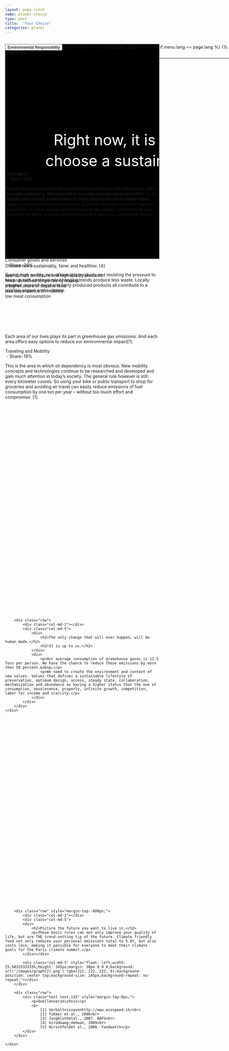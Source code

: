 ```yaml
---
layout: page-lunch
name: planet-choice
type: post
title:  "Your Choice"
categories: planet
---
```



<div style="background-color: #000;">
	<div class="container-hero container-hero-1 clearfix" style="background-image: url('/images/Unknown.jpeg'); background-repeat: no-repeat; background-size: 1500px 837px; background-position: 50% 0%;background-color: #000;height: 700px;">
		<div class="container-hero-content container-hero-content-1 clearfix">
			<div class="container-4 clearfix" style="margin-bottom:-40px;margin-top:30px;width: 960px;height: 46px;border-bottom: 1px solid rgb(0, 0, 0);">
				<button class="text text-5" style="text-align:left;color:#000" onClick="window.location='/planet';" >Environmental Responsibility</button>
				{% for menu in site.categories["planet"] %}
				{% if menu.lang == page.lang %}
				<button class="_button" style="float:right;margin-left:20px;margin-top:8px;font-size:0.95em" onClick="window.location='{{menu.url}}';">{{menu.title}}</button>
				{% endif %}{% endfor %}
			</div>
			<div style="line-height: 1.38;clear: both;width: 796px;margin: 250px 0 0 82px;border-radius: 3px;background-color: rgba(255, 255, 255, 0);font-size: 3.5em;text-align: center;float: left; color: #fff">Right now, it is up to YOU to choose a sustainable lifestyle.</div>
		</div>
	</div>
</div>	


<div class="hero clearfix">
	<div class="element element-1"></div>
	<div class="container-3 clearfix">
		<p class="text text-3">Choose more sustainably, fairer and healthier. [4]</p>
		<p class="text text-4">spend more on leisure and high quality products<br>fewer detached single family houses<br>a higher share of organic food <br>less dependence on mobility<br>low meat consumption</p>
	</div>
</div>


<div class="content-characters clearfix" style="margin-top: 114px;">
	<div class=" container-5 clearfix">
		<p class="text text-6">Each area of our lives plays its part in greenhouse gas emissions. And each area offers easy options to reduce our environmental impact[1].</p>
		<div class="element element-2"></div>
	</div>			
	<div class=" container-8 clearfix">
		<div class=" container-9 clearfix">
			<p class="text text-9">Traveling and Mobility <br>&nbsp;- Share: 19%</p>
			<p class="text text-10">This is the area in which oil dependency is most obvious. New mobility concepts and technologies continue to be researched and  developed and gain much attention in today’s society. The general rule however is still: every kilometer counts. So using your bike or public transport to shop for groceries and avoiding air travel can easily reduce emissions of fuel consumption by one ton per year – without too much effort and compromise. [1].</p>
		</div>
		<div class="element element-3" style="margin-top:-478px"></div>
	</div>
	<div class=" container-12 clearfix">
		<div class=" container-16 clearfix">
			<p class="text text-12">Consumer goods and services <br>&nbsp;- Share: 26%</p>
			<p class="text text-20">Buying high quality, non-disposable products and resisting the pressure to keep up with continuously changing trends produce less waste. Locally repaired, second-hand and fairly produced products all contribute to a positive impact onthe climate.</p>
		</div>
		<div class="element element-7" style="margin-top:-424px;"></div>
	</div>
	<div class=" container-21 clearfix">
		<div class=" container-23 clearfix">
			<p class="text text-33">Food supply <br>&nbsp;- Share: 31%</p>
			<p class="text text-40">We can save emissions in this area in a cost-efficient and simple way. We can turn activities in this area into a win-win situation for your health, budget and culinary experiences. It is possible to achieve a huge impact here.</p>
		</div>
		<div class="element element-12" style="margin-top:-333px;"></div>
	</div>
	<div class=" container-31 clearfix">
		<div class=" container-33 clearfix">
			<p class="text text-58">Housing <br>&nbsp;- Share: 24%</p>
			<p class="text text-65">Proper insulation and energy saving are keywords for our generation when it comes to housing. Detached family houses are the least efficient. It is not an easy task to find a home hat you really like especially in cities where privacy and green spaces are limited. But new concepts of living together sustainably in cities are being explored and developed. Contributing time and effort to these projects will help pave the way to a sustainable future.</p>
		</div>
		<div class="element element-17" style="margin-top:-473px;"></div>
	</div>
</div>


<div class="container">
	<div class="row" style="margin-top:1400px;">

		<div class="row">
			<div class="col-md-2"></div>
			<div class="col-md-5">
				<div>
					<h2>The only change that will ever happen, will be human made.</h2>
					<h2>It is up to us.</h2>
				</div>
				<div>
					<p>Our average consumption of greenhouse gases is 12.5 Tons per person. We have the chance to reduce those emissions by more then 50 percent.&nbsp;</p>
					<p>We need to create the environment and context of new values. Values that defines a sustainable lifestyle of preservation, optimum design, access, steady state, collaboration, mechanization and abundance as having a higher status that the one of consumption, obsolesence, property, infinite growth, competition, labor for income and scarcity.</p>
				</div>
			</div>
		</div>
	</div>
</div>


<div class="element-25" style="margin-top:100px;"></div>

<div class="container">
	<div class="row" style="margin-top:640px;">
		
		<div class="row" style="margin-top:-600px;">
			<div class="col-md-2"></div>
			<div class="col-md-5">
			<div>
				<h2>Picture the future you want to live in.</h2>
				<p>These basic rules can not only improve your quality of life, but are THE trend-setting tip of the future. Climate friendly food not only reduces your personal emissions total to 5.8t, but also costs less, making it possible for everyone to meet their climate goals for the Paris climate summit.</p>
			</div></div>
			
			<div class="col-md-5" style="float: left;width: 25.5833333333%;height: 345px;margin: 30px 0 0 0;background: url('/images/graph(2).png') rgba(222, 222, 222, 0);background-position: center top;background-size: 245px;background-repeat: no-repeat;"></div>
		</div>

		<div class="row">
			<div class="text text-135" style="margin-top:0px;">
				<p>Quellenverzeichnis</p>
				<p>
					[1] Verhältnissevonhttp://www.ecospeed.ch/<br>
					[2] Tukker et al., 2006<br>
					[3] Jungbluthetal., 2007. BAFU<br>
					[4] Girod&amp;deHaan, 2009<br>
					[5] Hirschfeldet al., 2008. Foodwatch</p>
			</div>
		</div>
		
	</div>
</div>



<!-- <div class="follow-up-footer follow-up-footer-10 clearfix">
	<div class="element-about-eaternity element-about-eaternity-6 clearfix">
		<p class="text text-155">IPCC Report</p>
		<p class="text text-162">Discover the latest scientific results.</p>
	</div>
	<div class="element-co2footprint element-co2footprint-6 clearfix">
		<p class="text text-178">Life Cycle Assesments</p>
		<p class="text text-191">A step towards a solution.</p>
	</div>
	<div class="element-allergens element-allergens-6 clearfix">
		<p class="text text-209">Your Personal Choice</p>
		<p class="text text-219">Ways to live sustainable.</p>
	</div>
</div> -->